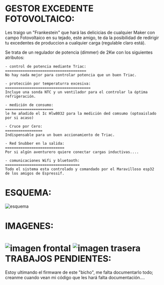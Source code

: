 GESTOR EXCEDENTE FOTOVOLTAICO:
==============================

Les traigo un  "Frankestein" que hará las delicicias de cualquier Maker con campo Fotovoltaico en su tejado, este amigo, te da la posibilidad de redirigir tu excedentes de produccion  a cualquier carga (regulable claro está).

Se trata de un regulador de potencia (dimmer) de 2Kw con los siguientes atributos:

    - control de potencia mediante Triac:
    =====================================
    No hay nada mejor para controlar potencia que un buen Triac.

    - protección por temperaturra excesiva:
    =======================================
    Incluye una sonda NTC y un ventilador para el controlar la óptima refrigeración.

    - medición de consumo:    
    ======================
    le he añadido el Ic Hlw8032 para la medición ded comsumo (optoaislado por si acaso)

    - Cruce por Cero:
    =================
    Indispensable para un buen accionamiento de Triac.

    - Red Snubber en la salida:
    ===========================
    Por si algún aventurero quiere conectar cargas inductivas....

    - comunicaciones Wifi y bluetooth:
    ==================================
    Todo el sistema esta controlado y comandado por el Maravilloso esp32 de los amigos de Espressif.


ESQUEMA:
========
![esquema](https://github.com/victorrova/librerias/blob/60fdc79c3b665ba7ccb75779944cb327731e6d5e/imagenes/Schematic_gestor.png)

IMAGENES:
=========
![imagen frontal](https://github.com/victorrova/librerias/blob/60fdc79c3b665ba7ccb75779944cb327731e6d5e/imagenes/IMG_20240121_105323.jpg)
![imagen trasera](https://github.com/victorrova/librerias/blob/60fdc79c3b665ba7ccb75779944cb327731e6d5e/imagenes/IMG_20240103_132508_1.jpg)
TRABAJOS PENDIENTES:
====================
Estoy ultimando el firmware de este "bicho", me falta documentarlo todo; creanme cuando vean mi código que les hará falta documentación....

